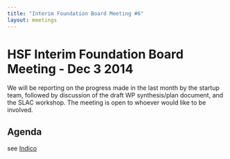 ```yaml
---
title: "Interim Foundation Board Meeting #6"
layout: meetings
---
```


# HSF Interim Foundation Board Meeting - Dec 3 2014

We will be reporting on the progress made in the last month by the startup team, followed by discussion of the draft WP synthesis/plan document, and the SLAC workshop. The meeting is open to whoever would like to be involved.

## Agenda

see [Indico](https://indico.cern.ch/event/355946/)

